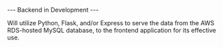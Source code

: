 --- Backend in Development ---

Will utilize Python, Flask, and/or Express to serve the data from the AWS RDS-hosted MySQL database, to the frontend application for its effective use.
